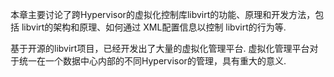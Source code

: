 
<!-- @import "[TOC]" {cmd="toc" depthFrom=1 depthTo=6 orderedList=false} -->

<!-- code_chunk_output -->



<!-- /code_chunk_output -->

本章主要讨论了跨Hypervisor的虚拟化控制库libvirt的功能、原理和开发方法，包括 libvirt的架构和原理、如何通过 XML配置信息以控制 libvirt的行为等. 

基于开源的libvirt项目，已经开发出了大量的虚拟化管理平台. 虚拟化管理平台对于统一在一个数据中心内部的不同Hypervisor的管理，具有重大的意义. 
